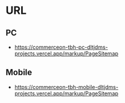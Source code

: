 # URL

## PC
- https://commerceon-tbh-pc-dltjdms-projects.vercel.app/markup/PageSitemap

## Mobile
- https://commerceon-tbh-mobile-dltjdms-projects.vercel.app/markup/PageSitemap
